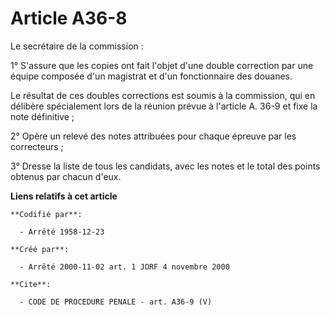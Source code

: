 # Article A36-8

Le secrétaire de la commission :

1° S'assure que les copies ont fait l'objet d'une double correction par une équipe composée d'un magistrat et d'un
fonctionnaire des douanes.

Le résultat de ces doubles corrections est soumis à la commission, qui en délibère spécialement lors de la réunion prévue à
l'article A. 36-9 et fixe la note définitive ;

2° Opère un relevé des notes attribuées pour chaque épreuve par les correcteurs ;

3° Dresse la liste de tous les candidats, avec les notes et le total des points obtenus par chacun d'eux.

**Liens relatifs à cet article**

	**Codifié par**:

	  - Arrêté 1958-12-23

	**Créé par**:

	  - Arrêté 2000-11-02 art. 1 JORF 4 novembre 2000

	**Cite**:

	  - CODE DE PROCEDURE PENALE - art. A36-9 (V)
